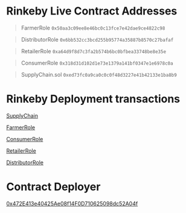 # Rinkeby Live Contract Addresses

> FarmerRole `0x50aa3c09ee8e46bc0c13fce7e42dae9ce4822c98`

> DistributorRole `0x6bb532cc3bcd255b95774a35887b8570c27bafaf`

> RetailerRole `0xa64d9f8d7c3fa2b574b6bc0bfbea33748be8e35e`

> ConsumerRole `0x318d31d102d1e73e1379a141bf0347e1e6978c0a`

> SupplyChain.sol `0xed73fc0a9ca0c0c0f48d3227e41b42133e1ba8b9`

# Rinkeby Deployment transactions

[SupplyChain](https://rinkeby.etherscan.io/tx/0xe83c8bf29dd65cfca92d4c5d397155315074b27ed662879f17978a0268ad4961)

[FarmerRole](https://rinkeby.etherscan.io/tx/0x2406098997061340a8943ffe52ec81d2cbd00d05f74e5a50d633b3d475bd6fca)

[ConsumerRole](https://rinkeby.etherscan.io/tx/0xde545eb5673a979c4937bf268ec124265ed73edfbe74ceea4d11413aef70799b)

[RetailerRole](https://rinkeby.etherscan.io/tx/0x74b839525f1aecaac65ff4b49eba46821d19f6ddd6d4f44da8501e49f4d4e092)

[DistributorRole](https://rinkeby.etherscan.io/tx/0x4aa846d14185f3a47e3435e915806d2ef3409b33c18f786b3a4bcfafb1236ead)

# Contract Deployer

[0x472E413e40425Ae08f14F0D710625098dc52A04f](https://rinkeby.etherscan.io/address/0x472e413e40425ae08f14f0d710625098dc52a04f)